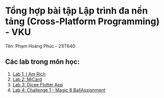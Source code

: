 # Tổng hợp bài tập Lập trình đa nền tảng (Cross-Platform Programming) - VKU

Tên: Phạm Hoàng Phúc - 21IT640

## Các lab trong môn học:
1. [Lab 1: I Am Rich](https://github.com/gin614pham/LabCrossPlatformVKU/tree/main/lab1)
2. [Lab 2: MiCard](https://github.com/gin614pham/LabCrossPlatformVKU/tree/main/lab2_mi_card)
3. [Lab 3: Dicee Flutter App](https://github.com/gin614pham/LabCrossPlatformVKU/tree/main/lab3_dicee)
4. [Lab 4: Challenge 1 - Magic 8 BallAssignment](https://github.com/gin614pham/LabCrossPlatformVKU/tree/main/lab4_c1_magic_8_ball)
